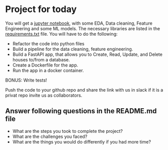 # Project for today

You will get a [jupyter notebook](./King-County.ipynb), with some EDA, Data cleaning, Feature Engineering and some ML models. The necessary libraries are listed in the [requirements.txt](./requirements.txt) file. You will have to do the following:

- Refactor the code into python files 
- Build a pipeline for the data cleaning, feature engineering.
- Build a FastAPI app, that allows you to Create, Read, Update, and Delete houses to/from a database.
- Create a Dockerfile for the app.
- Run the app in a docker container.

BONUS: Write tests!

Push the code to your github repo and share the link with us in slack if it is a privat repo invite us as collaborators.

## Answer following questions in the README.md file

- What are the steps you took to complete the project?
- What are the challenges you faced?
- What are the things you would do differently if you had more time?
